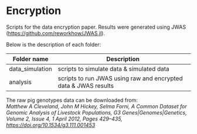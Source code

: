 # Encryption

Scripts for the data encryption paper. Results were generated using JWAS (https://github.com/reworkhow/JWAS.jl).

Below is the description of each folder:

| Folder name      | Description |
| ----------- | ----------- |
| data_simulation      | scripts to simulate data & simulated data      |
| analysis   | scripts to run JWAS using raw and encrypted data & JWAS results       |

The raw pig genotypes data can be downloaded from:  
*Matthew A Cleveland, John M Hickey, Selma Forni, A Common Dataset for Genomic Analysis of Livestock Populations, G3 Genes|Genomes|Genetics, Volume 2, Issue 4, 1 April 2012, Pages 429–435, https://doi.org/10.1534/g3.111.001453*
